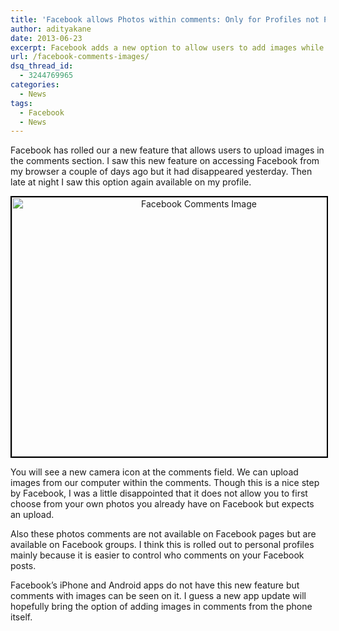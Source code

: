 ```yaml
---
title: 'Facebook allows Photos within comments: Only for Profiles not Pages'
author: adityakane
date: 2013-06-23
excerpt: Facebook adds a new option to allow users to add images while commenting on updates. This is at the moment available only on the browser version and also only for profiles.
url: /facebook-comments-images/
dsq_thread_id:
  - 3244769965
categories:
  - News
tags:
  - Facebook
  - News
---
```

Facebook has rolled our a new feature that allows users to upload images in the comments section. I saw this new feature on accessing Facebook from my browser a couple of days ago but it had disappeared yesterday. Then late at night I saw this option again available on my profile.

<p style="text-align: center;">
  <a href="http://cdn.devilsworkshop.org/files/2013/06/Facebook-Comments-Image.png"><img class="aligncenter size-full wp-image-75811" style="border: 2px solid black;" alt="Facebook Comments Image" src="http://cdn.devilsworkshop.org/files/2013/06/Facebook-Comments-Image.png" width="583" height="415" /></a>
</p>

You will see a new camera icon at the comments field. We can upload images from our computer within the comments. Though this is a nice step by Facebook, I was a little disappointed that it does not allow you to first choose from your own photos you already have on Facebook but expects an upload.

Also these photos comments are not available on Facebook pages but are available on Facebook groups. I think this is rolled out to personal profiles mainly because it is easier to control who comments on your Facebook posts.

Facebook&#8217;s iPhone and Android apps do not have this new feature but comments with images can be seen on it. I guess a new app update will hopefully bring the option of adding images in comments from the phone itself.
